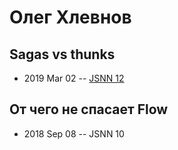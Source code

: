 # Олег Хлевнов

## Sagas vs thunks
- 2019 Mar 02 -- [JSNN 12](https://www.youtube.com/watch?v=ykohtx7t2yQ)    
## От чего не спасает Flow
- 2018 Sep 08 -- JSNN 10    
